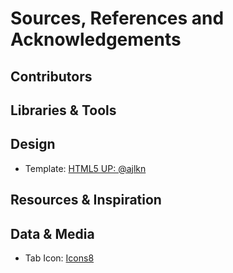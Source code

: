 # Sources, References and Acknowledgements

## Contributors

## Libraries & Tools

## Design 
- Template: [HTML5 UP: @ajlkn](html5up.net/license)

## Resources & Inspiration

## Data & Media
- Tab Icon: [Icons8](https://icons8.com/icon/35184/neo)
